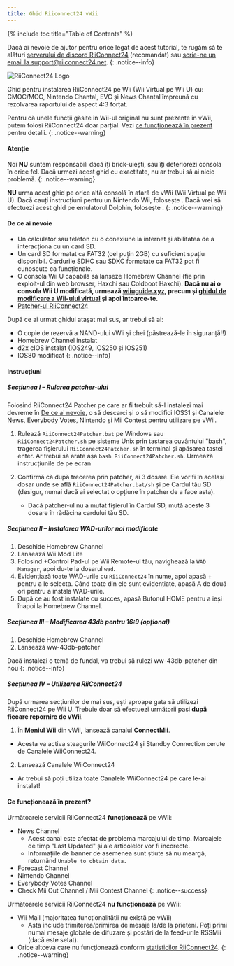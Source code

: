 ```yaml
---
title: Ghid Riiconnect24 vWii
---
```


{% include toc title="Table of Contents" %}

Dacă ai nevoie de ajutor pentru orice legat de acest tutorial, te rugăm să te alături [serverului de discord RiiConnect24](https://discord.gg/rc24) (recomandat) sau [scrie-ne un email la support@riiconnect24.net](mailto:support@riiconnect24.net).
{: .notice--info}

![RiiConnect24 Logo](/images/WiiRC24Logo.jpg)

Ghid pentru instalarea <a gref="https://rc24.xyz">RiiConnect24</a> pe Wii (Wii Virtual pe Wii U) cu: CMOC/MCC, Nintendo Chantal, EVC și News Chantal împreună cu rezolvarea raportului de aspect 4:3 forțat.

Pentru că unele funcții găsite în Wii-ul original nu sunt prezente în vWii, putem folosi RiiConnect24 doar parțial. Vezi [ce funcționează în prezent](#whats-currently-working) pentru detalii.
{: .notice--warning}

#### Atenție

Noi **NU** suntem responsabili dacă îți brick-uiești, sau îți deteriorezi consola în orice fel. Dacă urmezi acest ghid cu exactitate, nu ar trebui să ai nicio problemă.
{: .notice--warning}

**NU** urma acest ghid pe orice altă consolă în afară de vWii (Wii Virtual pe Wii U). Dacă cauți instrucțiuni pentru un Nintendo Wii, folosește [](riiconnect24). Dacă vrei să efectuezi acest ghid pe emulatorul Dolphin, folosește [](riiconnect24-dolphin).
{: .notice--warning}

#### De ce ai nevoie

* Un calculator sau telefon cu o conexiune la internet și abilitatea de a interacționa cu un card SD.
* Un card SD formatat ca FAT32 (cel puțin 2GB) cu suficient spațiu disponibil. Cardurile SDHC sau SDXC formatate ca FAT32 pot fi cunoscute ca funcționale.
* O consola Wii U capabilă să lanseze Homebrew Channel (fie prin exploit-ul din web browser, Haxchi sau Coldboot Haxchi). **Dacă nu ai o consola Wii U modificată, urmează [wiiuguide.xyz](https://wiiuguide.xyz), precum și [ghidul de modificare a Wii-ului virtual](https://wiiuguide.xyz/#/vwii-modding) și apoi întoarce-te.**
* [Patcher-ul RiiConnect24](https://github.com/RiiConnect24/RiiConnect24-Patcher/releases)

După ce ai urmat ghidul atașat mai sus, ar trebui să ai:
* O copie de rezervă a NAND-ului vWii și chei (păstrează-le în siguranță!!)
* Homebrew Channel instalat
* d2x cIOS instalat (IOS249, IOS250 și IOS251)
* IOS80 modificat
{: .notice--info}

#### Instrucțiuni

##### Secțiunea I – Rularea patcher-ului

Folosind RiiConnect24 Patcher pe care ar fi trebuit să-l instalezi mai devreme în [De ce ai nevoie](#what-you-need), o să descarci și o să modifici IOS31 și Canalele News, Everybody Votes, Nintendo și Mii Contest pentru utilizare pe vWii.

1. Rulează `RiiConnect24Patcher.bat` pe Windows sau `RiiConnect24Patcher.sh` pe sisteme Unix prin tastarea cuvântului "bash", tragerea fișierului `RiiConnect24Patcher.sh` în terminal și apăsarea tastei enter. Ar trebui să arate așa `bash RiiConnect24Patcher.sh`. Urmează instrucțiunile de pe ecran

2. Confirmă că după trecerea prin patcher, ai 3 dosare. Ele vor fi în același dosar unde se află `RiiConnect24Patcher.bat/sh` și pe Cardul tău SD (desigur, numai dacă ai selectat o opțiune în patcher de a face asta).
   - Dacă patcher-ul nu a mutat fișierul în Cardul SD, mută aceste 3 dosare în rădăcina cardului tău SD.

##### Secțiunea II – Instalarea WAD-urilor noi modificate

1. Deschide Homebrew Channel
2. Lansează Wii Mod Lite
3. Folosind +Control Pad-ul pe Wii Remote-ul tău, navighează la `WAD Manager`, apoi du-te la dosarul `wad`.
4. Evidențiază toate WAD-urile cu `RiiConnect24` în nume, apoi apasă + pentru a le selecta. Când toate din ele sunt evidențiate, apasă A de două ori pentru a instala WAD-urile.
5. După ce au fost instalate cu succes, apasă Butonul HOME pentru a ieși înapoi la Homebrew Channel.

##### Secțiunea III – Modificarea 43db pentru 16:9 (opțional)

1. Deschide Homebrew Channel
2. Lansează ww-43db-patcher

Dacă instalezi o temă de fundal, va trebui să rulezi ww-43db-patcher din nou
{: .notice--info}

##### Secțiunea IV – Utilizarea RiiConnect24

După urmarea secțiunilor de mai sus, ești aproape gata să utilizezi RiiConnect24 pe Wii U. Trebuie doar să efectuezi următorii pași **după fiecare repornire de vWii**.

1. În **Meniul Wii** din vWii, lansează canalul **ConnectMii**.
* Acesta va activa steagurile WiiConnect24 și Standby Connection cerute de Canalele WiiConnect24.
2. Lansează Canalele WiiConnect24
* Ar trebui să poți utiliza toate Canalele WiiConnect24 pe care le-ai instalat!

#### Ce funcționează în prezent?
Următoarele servicii RiiConnect24 **funcționează** pe vWii:
* News Channel
    * Acest canal este afectat de problema marcajului de timp. Marcajele de timp "Last Updated" și ale articolelor vor fi incorecte.
    * Informațiile de banner de asemenea sunt știute să nu meargă, returnând `Unable to obtain data.`
* Forecast Channel
* Nintendo Channel
* Everybody Votes Channel
* Check Mii Out Channel / Mii Contest Channel
{: .notice--success}

Următoarele servicii RiiConnect24 **nu funcționează** pe vWii:
* Wii Mail (majoritatea funcționalității nu există pe vWii)
    * Asta include trimiterea/primirea de mesaje la/de la prieteni. Poți primi numai mesaje globale de difuzare și postări de la feed-urile RSSMii (dacă este setat).
* Orice altceva care nu funcționează conform [statisticilor RiiConnect24](https://rc24.xyz/stats/index.html).
{: .notice--warning}
